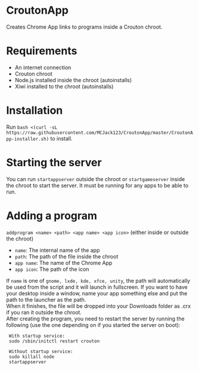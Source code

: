 # CroutonApp
Creates Chrome App links to programs inside a Crouton chroot.

# Requirements
* An internet connection
* Crouton chroot
* Node.js installed inside the chroot (autoinstalls)
* Xiwi installed to the chroot (autoinstalls)

# Installation
Run `bash <(curl -sL https://raw.githubusercontent.com/MCJack123/CroutonApp/master/CroutonApp-installer.sh)` to install.

# Starting the server
You can run `startappserver` outside the chroot or `startgameserver` inside the chroot to start the server. It must be running for any apps to be able to run.

# Adding a program
`addprogram <name> <path> <app name> <app icon>` (either inside or outside the chroot)
* `name`: The internal name of the app
* `path`: The path of the file inside the chroot
* `app name`: The name of the Chrome App
* `app icon`: The path of the icon  

If `name` is one of `gnome, lxde, kde, xfce, unity`, the path will automatically be used from the script and it will launch in fullscreen. If you want to have your desktop inside a window, name your app something else and put the path to the launcher as the path.  
When it finishes, the file will be dropped into your Downloads folder as <name>.crx if you ran it outside the chroot.  
After creating the program, you need to restart the server by running the following (use the one depending on if you started the server on boot):    
     
     With startup service:  
     sudo /sbin/initctl restart crouton
     
     Without startup service:
     sudo killall node
     startappserver
     
     
